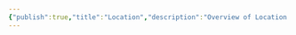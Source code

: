 ```yaml
---
{"publish":true,"title":"Location","description":"Overview of Location tag.","created":"2024-04-11T18:04:24.630+02:00","modified":"2024-10-04T00:24:32.700+02:00","cssclasses":"mado-heading"}
---
```


